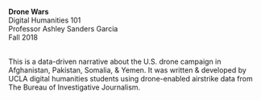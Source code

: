 <b>Drone Wars</b><br />
Digital Humanities 101<br />
Professor Ashley Sanders Garcia<br />
Fall 2018<br /><br />

This is a data-driven narrative about the U.S. drone campaign in Afghanistan, Pakistan, Somalia, & Yemen. It was written & developed by UCLA digital humanities students using drone-enabled airstrike data from The Bureau of Investigative Journalism. 
